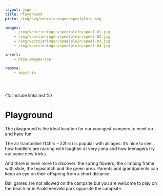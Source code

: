 ```yaml
---
layout: page
title: Playground
picto: /img/svg/voorzieningen/speelplein.svg

images:
    - /img/voorzieningen/speelplein/speel-01.jpg
    - /img/voorzieningen/speelplein/speel-02.jpg
    - /img/voorzieningen/speelplein/speel-03.jpg
    - /img/voorzieningen/speelplein/speel-04.jpg

insert:
    - page-images-top

remove:
    - imgstrip
    

---
```

{% include links.md %}

# Playground

The playground is the ideal location for our youngest campers to meet up and have fun

The air trampoline (14hrs – 22hrs) is popular with all ages: it’s nice to see how toddlers are roaring with laughter at very jump and how teenagers try out some new tricks.

And there is even more to discover: the spring flowers, the climbing frame with slide, the hopscotch and the green area.
Parents and grandparents can keep an eye on their offspring from a short distance.

Ball games are not allowed on the campsite but you are welcome to play on the beach or in Paalsteenveld park opposite the campsite.

